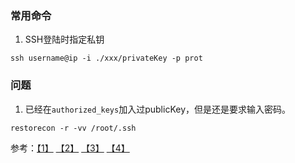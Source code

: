 ### 常用命令

1. SSH登陆时指定私钥
```
ssh username@ip -i ./xxx/privateKey -p prot
```

### 问题
1. 已经在`authorized_keys`加入过publicKey，但是还是要求输入密码。
```
restorecon -r -vv /root/.ssh
```
参考：[【1】](https://segmentfault.com/q/1010000000445726) [【2】](http://serverfault.com/questions/321534/public-key-authentication-fails-only-when-sshd-is-daemon) [【3】](http://www.cnblogs.com/qcly/archive/2013/07/27/3219535.html) [【4】](http://www.2cto.com/os/201212/173257.html)
